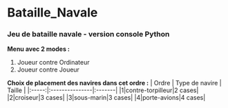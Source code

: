# Bataille_Navale
### Jeu de bataille navale - version console Python

**Menu  avec 2 modes :**
1. Joueur contre Ordinateur
2. Joueur contre Joueur

**Choix de placement des navires dans cet ordre :**
| Ordre | Type de navire | Taille |
|:-----:|:---------------|:-------|
|1|contre-torpilleur|2 cases|
|2|croiseur|3 cases|
|3|sous-marin|3 cases|
|4|porte-avions|4 cases|

